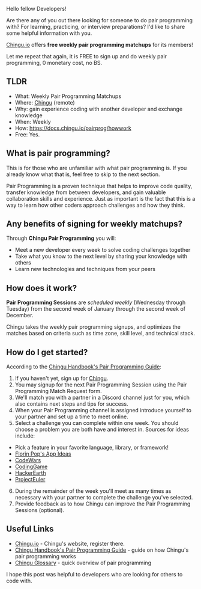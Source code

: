 Hello fellow Developers!

Are there any of you out there looking for someone to do pair programming with? For learning, practicing, or interview preparations? I'd like to share some helpful information with you.

[Chingu.io](https://chingu.io/) offers **free weekly pair programming matchups** for its members!

Let me repeat that again, it is FREE to sign up and do weekly pair programming, 0 monetary cost, no BS.

## TLDR

- What: Weekly Pair Programming Matchups
- Where: [Chingu](https://chingu.io/) (remote)
- Why: gain experience coding with another developer and exchange knowledge
- When: Weekly
- How: https://docs.chingu.io/pairprog/howwork
- Free: Yes.

## What is pair programming?

This is for those who are unfamiliar with what pair programming is. If you already know what that is, feel free to skip to the next section.

Pair Programming is a proven technique that helps to improve code quality, transfer knowledge from between developers, and gain valuable collaboration skills and experience. Just as important is the fact that this is a way to learn how other coders approach challenges and how they think.

## Any benefits of signing for weekly matchups?

Through **Chingu Pair Programming** you will:

- Meet a new developer every week to solve coding challenges together
- Take what you know to the next level by sharing your knowledge with others
- Learn new technologies and techniques from your peers

## How does it work?

**Pair Programming Sessions** are _scheduled weekly_ (Wednesday through Tuesday) from the second week of January through the second week of December.

Chingu takes the weekly pair programming signups, and optimizes the matches based on criteria such as time zone, skill level, and technical stack.

## How do I get started?

According to the [Chingu Handbook's Pair Programming Guide](https://docs.chingu.io/pairprog/howwork):

1. If you haven't yet, sign up for [Chingu](https://chingu.io/).
2. You may signup for the next Pair Programming Session using the Pair Programming Match Request form.
3. We'll match you with a partner in a Discord channel just for you, which also contains next steps and tips for success.
4. When your Pair Programming channel is assigned introduce yourself to your partner and set up a time to meet online.
5. Select a challenge you can complete within one week. You should choose a problem you are both have and interest in. Sources for ideas include:

- Pick a feature in your favorite language, library, or framework!
- [Florin Pop's App Ideas](https://github.com/florinpop17/app-ideas)
- [CodeWars](https://codewars.com/)
- [CodingGame](http://codinggame.com/)
- [HackerEarth](https://hackerearth.com/)
- [ProjectEuler](https://projecteuler.net/)

6. During the remainder of the week you'll meet as many times as necessary with your partner to complete the challenge you've selected.
7. Provide feedback as to how Chingu can improve the Pair Programming Sessions (optional).

## Useful Links

- [Chingu.io](https://chingu.io/) - Chingu's website, register there.
- [Chingu Handbook's Pair Programming Guide](https://docs.chingu.io/pairprog/howwork) - guide on how Chingu's pair programming works
- [Chingu Glossary](https://docs.chingu.io/glossary#pair-programming) - quick overview of pair programming

I hope this post was helpful to developers who are looking for others to code with.
